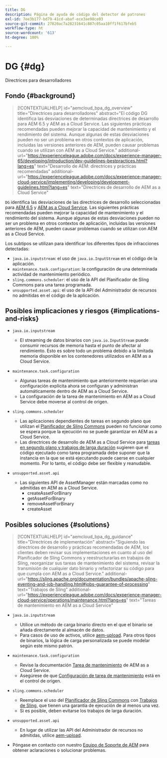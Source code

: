 ```yaml
---
title: DG
description: Página de ayuda de código del detector de patrones
exl-id: 7ee3b177-bd79-41cd-abaf-ece3ae98ce03
source-git-commit: 27820ac7a28231641c887c05aa10ff1f617bfeb5
workflow-type: ht
source-wordcount: '613'
ht-degree: 100%

---
```


# DG {#dg}

Directrices para desarrolladores

## Fondo {#background}

>[!CONTEXTUALHELP]
>id="aemcloud_bpa_dg_overview"
>title="Directrices para desarrolladores"
>abstract="El código DG identifica las desviaciones de determinadas directrices de desarrollo para AEM 6.5 y AEM as a Cloud Service. Las siguientes prácticas recomendadas pueden mejorar la capacidad de mantenimiento y el rendimiento del sistema. Aunque algunas de estas desviaciones pueden no ser un problema en otros contextos de aplicación, incluidas las versiones anteriores de AEM, pueden causar problemas cuando se utilizan con AEM as a Cloud Service."
>additional-url="https://experienceleague.adobe.com/docs/experience-manager-65/developing/introduction/dev-guidelines-bestpractices.html?lang=es" text="Desarrollo de AEM: directrices y prácticas recomendadas"
>additional-url="https://experienceleague.adobe.com/docs/experience-manager-cloud-service/implementing/developing/development-guidelines.html?lang=es" text="Directrices de desarrollo de AEM as a Cloud Service"


`DG` identifica las desviaciones de las directrices de desarrollo seleccionadas para [AEM 6.5](https://experienceleague.adobe.com/docs/experience-manager-65/developing/introduction/dev-guidelines-bestpractices.html?lang=es) y [AEM as a Cloud Service](https://experienceleague.adobe.com/docs/experience-manager-cloud-service/implementing/developing/development-guidelines.html?lang=es). Las siguientes prácticas recomendadas pueden mejorar la capacidad de mantenimiento y el rendimiento del sistema. Aunque algunas de estas desviaciones pueden no ser un problema en otros contextos de aplicación, incluidas las versiones anteriores de AEM, pueden causar problemas cuando se utilizan con AEM as a Cloud Service.

Los subtipos se utilizan para identificar los diferentes tipos de infracciones detectadas:

* `java.io.inputstream`: el uso de `java.io.InputStream` en el código de la aplicación.
* `maintenance.task.configuration`: la configuración de una determinada actividad de mantenimiento periódico.
* `sling.commons.scheduler`: el uso de la API del Planificador de Sling Commons para una tarea programada.
* `unsupported.asset.api`: el uso de la API del Administrador de recursos no admitidas en el código de la aplicación.

## Posibles implicaciones y riesgos {#implications-and-risks}

* `java.io.inputstream`
   * El streaming de datos binarios con `java.io.InputStream` puede consumir recursos de memoria hasta el punto de afectar al rendimiento. Esto es sobre todo un problema debido a la limitada memoria disponible en los contenedores utilizados en AEM as a Cloud Service.

* `maintenance.task.configuration`
   * Algunas tareas de mantenimiento que anteriormente requerían una configuración explícita ahora se configuran y administran automáticamente dentro de AEM as a Cloud Service.
   * La configuración de la tarea de mantenimiento en AEM as a Cloud Service debe moverse al control de origen.

* `sling.commons.scheduler`
   * Las aplicaciones dependientes de tareas en segundo plano que utilizan el [Planificador de Sling Commons](https://sling.apache.org/documentation/bundles/scheduler-service-commons-scheduler.html) pueden no funcionar como se espera porque la ejecución no se puede garantizar en AEM as a Cloud Service.
   * Las directrices de desarrollo de AEM as a Cloud Service para [tareas en segundo plano y trabajos de larga duración](https://experienceleague.adobe.com/docs/experience-manager-cloud-service/implementing/developing/development-guidelines.html?lang=es#background-tasks-and-long-running-jobs) sugieren que el código ejecutado como tarea programada debe suponer que la instancia en la que se está ejecutando puede caerse en cualquier momento. Por lo tanto, el código debe ser flexible y reanudable.

* `unsupported.asset.api`
   * Las siguientes API de AssetManager están marcadas como no admitidas en AEM as a Cloud Service.
      * createAssetForBinary
      * getAssetForBinary
      * removeAssetForBinary
      * createAsset

## Posibles soluciones {#solutions}

>[!CONTEXTUALHELP]
>id="aemcloud_bpa_dg_guidance"
>title="Directrices de implementación"
>abstract="Siguiendo las directrices de desarrollo y prácticas recomendadas de AEM, los clientes deben revisar sus implementaciones en cuanto al uso del Planificador de Sling Commons y reestructurarlas en trabajos de Sling, reorganizar sus tareas de mantenimiento del sistema, revisar la transmisión de cualquier dato binario y refactorizar su código para que cumpla con AEM as a Cloud Service."
>additional-url="https://sling.apache.org/documentation/bundles/apache-sling-eventing-and-job-handling.html#jobs-guarantee-of-processing" text="Trabajos de Sling"
>additional-url="https://experienceleague.adobe.com/docs/experience-manager-cloud-service/operations/maintenance.html?lang=es" text="Tareas de mantenimiento en AEM as a Cloud Service"

* `java.io.inputstream`
   * Utilice un método de carga binario directo en el que el binario se añada directamente al almacén de datos.
   * Para casos de uso de activos, utilice [aem-upload](https://github.com/adobe/aem-upload). Para otros tipos de binarios, la lógica de carga personalizada se puede modelar según este mismo patrón.

* `maintenance.task.configuration`
   * Revise la documentación [Tarea de mantenimiento](https://experienceleague.adobe.com/docs/experience-manager-cloud-service/operations/maintenance.html?lang=es) de AEM as a Cloud Service.
   * Asegúrese de que [Configuración de tarea de mantenimiento](https://experienceleague.adobe.com/docs/experience-manager-cloud-service/implementing/deploying/overview.html?lang=es#maintenance-tasks-configuration-in-source-control) está en el control de origen.

* `sling.commons.scheduler`
   * Reemplace el uso del [Planificador de Sling Commons](https://sling.apache.org/documentation/bundles/scheduler-service-commons-scheduler.html) con [Trabajos de Sling](https://sling.apache.org/documentation/bundles/apache-sling-eventing-and-job-handling.html#jobs-guarantee-of-processing), que tienen una garantía de ejecución de al menos una vez.
   * Si es posible, deben evitarse los trabajos de larga duración.

* `unsupported.asset.api`
   * En lugar de utilizar las API del Administrador de recursos no admitidas, utilice [aem-upload](https://github.com/adobe/aem-upload).
* Póngase en contacto con nuestro [Equipo de Soporte de AEM](https://helpx.adobe.com/es/enterprise/using/support-for-experience-cloud.html) para obtener aclaraciones o solucionar problemas.
